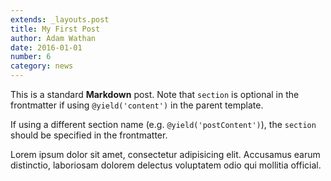 ```yaml
---
extends: _layouts.post
title: My First Post
author: Adam Wathan
date: 2016-01-01
number: 6
category: news
---
```


This is a standard **Markdown** post. Note that `section` is optional in the frontmatter if using `@yield('content')` in the parent template.

If using a different section name (e.g. `@yield('postContent')`), the `section` should be specified in the frontmatter.

Lorem ipsum dolor sit amet, consectetur adipisicing elit. Accusamus earum distinctio, laboriosam dolorem delectus voluptatem odio qui mollitia official.
